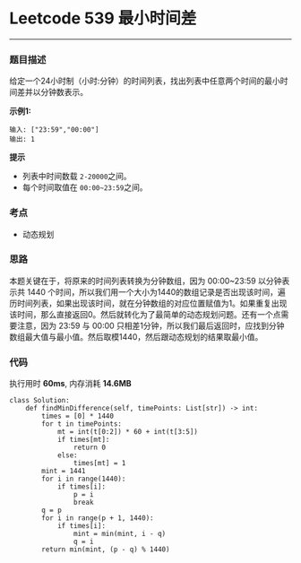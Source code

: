 # Leetcode 539 最小时间差
***
### 题目描述
给定一个24小时制（小时:分钟）的时间列表，找出列表中任意两个时间的最小时间差并以分钟数表示。

**示例1:**   
	
	输入: ["23:59","00:00"]
	输出: 1
	
**提示**

* 列表中时间数载 `2-20000`之间。
* 每个时间取值在 `00:00~23:59`之间。

### 考点

* 动态规划

### 思路
本题关键在于，将原来的时间列表转换为分钟数组，因为 00:00~23:59 以分钟表示共 1440 个时间，所以我们用一个大小为1440的数组记录是否出现该时间，遍历时间列表，如果出现该时间，就在分钟数组的对应位置赋值为1。如果重复出现该时间，那么直接返回0。然后就转化为了最简单的动态规划问题。还有一个点需要注意，因为 23:59 与 00:00 只相差1分钟，所以我们最后返回时，应找到分钟数组最大值与最小值。然后取模1440，然后跟动态规划的结果取最小值。

### 代码  
执行用时 **60ms**, 内存消耗 **14.6MB**

```
class Solution:
    def findMinDifference(self, timePoints: List[str]) -> int:
        times = [0] * 1440
        for t in timePoints:
            mt = int(t[0:2]) * 60 + int(t[3:5])
            if times[mt]:
                return 0
            else:
                times[mt] = 1
        mint = 1441
        for i in range(1440):
            if times[i]:
                p = i
                break
        q = p
        for i in range(p + 1, 1440):
            if times[i]:
                mint = min(mint, i - q)
                q = i
        return min(mint, (p - q) % 1440)         
```






	
